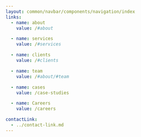 ```yaml
---
layout: common/navbar/components/navigation/index
links:
  - name: about
    value: /#about

  - name: services
    value: /#services

  - name: clients
    value: /#clients

  - name: team
    value: /#about/#team

  - name: cases
    value: /case-studies

  - name: Careers
    value: /careers

contactLink:
  - ../contact-link.md
---
```

